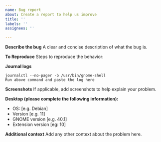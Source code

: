 ```yaml
---
name: Bug report
about: Create a report to help us improve
title: ''
labels: ''
assignees: ''

---
```


**Describe the bug**
A clear and concise description of what the bug is.

**To Reproduce**
Steps to reproduce the behavior:

**Journal logs**
```
journalctl --no-pager -b /usr/bin/gnome-shell
Run above command and paste the log here 
```
**Screenshots**
If applicable, add screenshots to help explain your problem.

**Desktop (please complete the following information):**
 - OS: [e.g. Debian]
 - Version [e.g. 11]
 - GNOME version [e.g. 40.1]
 - Extension version [eg: 10]

**Additional context**
Add any other context about the problem here.
